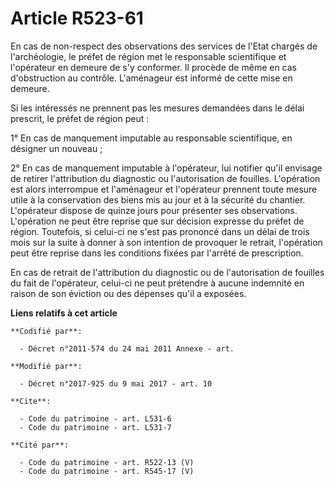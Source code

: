 # Article R523-61

En cas de non-respect des observations des services de l'Etat chargés de l'archéologie, le préfet de région met le
responsable scientifique et l'opérateur en demeure de s'y conformer. Il procède de même en cas d'obstruction au contrôle.
L'aménageur est informé de cette mise en demeure.

Si les intéressés ne prennent pas les mesures demandées dans le délai prescrit, le préfet de région peut :

1° En cas de manquement imputable au responsable scientifique, en désigner un nouveau ;

2° En cas de manquement imputable à l'opérateur, lui notifier qu'il envisage de retirer l'attribution du diagnostic ou
l'autorisation de fouilles. L'opération est alors interrompue et l'aménageur et l'opérateur prennent toute mesure utile à la
conservation des biens mis au jour et à la sécurité du chantier. L'opérateur dispose de quinze jours pour présenter ses
observations. L'opération ne peut être reprise que sur décision expresse du préfet de région. Toutefois, si celui-ci ne s'est
pas prononcé dans un délai de trois mois sur la suite à donner à son intention de provoquer le retrait, l'opération peut être
reprise dans les conditions fixées par l'arrêté de prescription.

En cas de retrait de l'attribution du diagnostic ou de l'autorisation de fouilles du fait de l'opérateur, celui-ci ne peut
prétendre à aucune indemnité en raison de son éviction ou des dépenses qu'il a exposées.

**Liens relatifs à cet article**

	**Codifié par**:

	  - Décret n°2011-574 du 24 mai 2011 Annexe - art.

	**Modifié par**:

	  - Décret n°2017-925 du 9 mai 2017 - art. 10

	**Cite**:

	  - Code du patrimoine - art. L531-6
	  - Code du patrimoine - art. L531-7

	**Cité par**:

	  - Code du patrimoine - art. R522-13 (V)
	  - Code du patrimoine - art. R545-17 (V)
